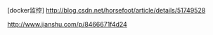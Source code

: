 


[docker监控]
http://blog.csdn.net/horsefoot/article/details/51749528

http://www.jianshu.com/p/8466671f4d24





